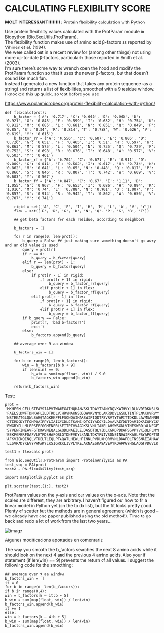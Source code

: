 **CALCULATING FLEXIBILITY SCORE**
================================

**MOLT INTERESSANT!!!!!!!!** : Protein flexibility calculation with Python

Use protein flexibility values calculated with the ProtParam module in Biopython (Bio.SeqUtils.ProtParam).  
The flexibility function makes use of amino acid β-factors as reported by Vihinen et al. (1994).  
We were called out in a recent review for (among other things) not using more up-to-date β-factors, particularly those reported in Smith et al. (2003).  
I’m sure there’s some way to wrench open the hood and modify the ProtParam function so that it uses the newer β-factors, but that doesn’t sound like much fun.  
Instead I generated a new function that takes any protein sequence (as a string) and returns a list of flexibilities, smoothed with a 9 residue window.  
I knocked this up quick, so test before you use 

https://www.polarmicrobes.org/protein-flexibility-calculation-with-python/

```
def flexcalc(prot):
    b_factor = {'A': '0.717', 'C': '0.668', 'E': '0.963', 'D': '0.921', 'G': '0.843', 'F': '0.599', 'I': '0.632', 'H': '0.754', 'K': '0.912', 'M': '0.685', 'L': '0.681', 'N': '0.851', 'Q': '0.849', 'P': '0.85', 'S': '0.84', 'R': '0.814', 'T': '0.758', 'W': '0.626', 'V': '0.619', 'Y': '0.615'}
    b_factor_rr = {'A': '0.556', 'C': '0.607', 'E': '0.805', 'D': '0.726', 'G': '0.651', 'F': '0.465', 'I': '0.51', 'H': '0.597', 'K': '0.863', 'M': '0.575', 'L': '0.504', 'N': '0.735', 'Q': '0.729', 'P': '0.752', 'S': '0.698', 'R': '0.676', 'T': '0.648', 'W': '0.577', 'V': '0.503', 'Y': '0.461'}
    b_factor_rf = {'A': '0.704', 'C': '0.671', 'E': '0.911', 'D': '0.889', 'G': '0.811', 'F': '0.582', 'I': '0.617', 'H': '0.734', 'K': '0.862', 'M': '0.641', 'L': '0.65', 'N': '0.848', 'Q': '0.817', 'P': '0.866', 'S': '0.846', 'R': '0.807', 'T': '0.742', 'W': '0.609', 'V': '0.603', 'Y': '0.567'}
    b_factor_ff = {'A': '0.847', 'C': '0.67', 'E': '1.11', 'D': '1.055', 'G': '0.967', 'F': '0.653', 'I': '0.686', 'H': '0.894', 'K': '1.016', 'M': '0.74', 'L': '0.788', 'N': '0.901', 'Q': '1.007', 'P': '0.857', 'S': '0.914', 'R': '0.942', 'T': '0.862', 'W': '0.656', 'V': '0.707', 'Y': '0.741'}
    
    rigid = set(['A', 'C', 'F', 'I', 'H', 'M', 'L', 'W', 'V', 'Y'])
    flex = set(['E', 'D', 'G', 'K', 'N', 'Q', 'P', 'S', 'R', 'T'])
    
    ## get beta factors for each residue, according to neighbors
    
    b_factors = []
                    
    for r in range(0, len(prot)):
        b_query = False ## just making sure something doesn't go awry and an old value is used
        query = prot[r]
        if r == 0:
            b_query = b_factor[query]
        elif r == len(prot) - 1:
            b_query = b_factor[query]
        else:
            if prot[r - 1] in rigid:
                if prot[r + 1] in rigid:
                    b_query = b_factor_rr[query]
                elif prot[r + 1] in flex:
                    b_query = b_factor_rf[query]
            elif prot[r - 1] in flex:
                if prot[r + 1] in rigid:
                    b_query = b_factor_rf[query]
                elif prot[r + 1] in flex:
                    b_query = b_factor_ff[query]
        if b_query == False:
            print(r, 'bad b-factor!')
            exit()
        else:
            b_factors.append(b_query)
            
    ## average over 9 aa window
            
    b_factors_win = []
            
    for b in range(0, len(b_factors)):
        win = b_factors[b:b + 9]
        if len(win) == 9:
            b_win = sum(map(float, win)) / 9.0
            b_factors_win.append(b_win)
            
    return(b_factors_win)
```

Test:

```
prot = 'MKHFSKLCFLLSTFAVSIAPVTWAHEGATHQHANVSKLTDAYTYANYDQVKATHVYLDLNVDFDKKSLSG'\
'FAELSLDWFTDNKAPLILDTRDLVIHRVMAKNSQGQWVKVNYDLAKRDDVLGSKLTINTPLNAKKVRVYY'\
'NSTEKATGLQWLSAEQTAGKEKPFLFSQNQAIHARSWIPIQDTPSVRVTYTARITTDKDLLAVMSANNEP'\
'GTERDGDYFFSMPQAIPPYLIAIGVGDLEFKAMSHQTGIYAESYILDAAVAEFDDTQAMIDKAEQMYGKY'\
'RWGRYDLLMLPPSFPFGGMENPRLSFITPTVVAGDKSLVNLIAHELAHSWSGNLVTNESWRDLWLNEGFT'\
'SYVENRIMEAVFGTDRAVMEQALGAQDLNAEILELDASDTQLYIDLKGRDPDDAFSGVPYVKGQLFLMYL'\
'EEKFGRERFDAFVLEYFDSHAFQSLGTDNFVKYLKANLTDKYPNIVSDNEINEWIFKAGLPSYAPQPTSN'\
'AFKVIDKQINQLVTDELTLEQLPTAQWTLHEWLHFINNLPVDLDHQRMVNLDKAFDLTNSSNAEIAHAWY'\
'LLSVRADYKEVYPAMAKYLKSIGRRKLIVPLYKELAKNAESKAWAVEVYKQARPGYHGLAQGTVDGVLK'

test1 = flexcalc(prot)

from Bio.SeqUtils.ProtParam import ProteinAnalysis as PA
test_seq = PA(prot)
test2 = PA.flexibility(test_seq)

import matplotlib.pyplot as plt

plt.scatter(test1[1:], test2)
```

ProtParam values on the y-axis and our values on the x-axis.  Note that the scales are different, they are arbitrary.  I haven’t figured out how to fit a linear model in Python yet (on the to do list), but the fit looks pretty good.  Plenty of scatter but the methods are in general agreement (which is good – we already have one paper published using the old method!).  Time to go back and redo a lot of work from the last two years…

![image](https://user-images.githubusercontent.com/67465839/154842241-26105243-8a67-47e9-8519-a1f32963d50d.png)

Algunes modificacions aportades en comentaris:

The way you smooth the b_factors searches the next 8 amino acids while it should look on the next 4 and the previous 4 amino acids. Also your if statement (if len(win) == 9) prevents the return of all values. I suggest the following code for the smoothing:

```
## average over 9 aa window
b_factors_win = []
it = 0
for b in range(0, len(b_factors)):
if b in range(0,4):
win = b_factors[b – it:b + 5]
b_win = sum(map(float, win)) / len(win)
b_factors_win.append(b_win)
it += 1
else:
win = b_factors[b – 4:b + 5]
b_win = sum(map(float, win)) / len(win)
b_factors_win.append(b_win)
```
